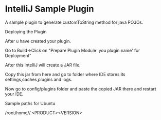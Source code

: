 # IntelliJ Sample Plugin
A sample plugin to generate customToString method for java POJOs.

Deploying the Plugin

After u have created your plugin.

Go to Build->Click on "Prepare Plugin Module 'you plugin name' for Deployment"

After this IntelliJ will create a JAR file.

Copy this jar from here and go to folder where IDE stores its
settings,caches,plugins and logs.

Now go to config/plugins folder and paste the copied JAR there and restart your IDE.

Sample paths for Ubuntu

/root/home/<user>/.&lt;PRODUCT&gt;&lt;VERSION&gt;

